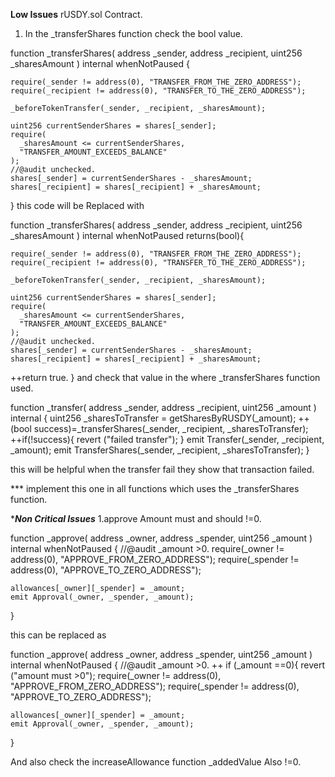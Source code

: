 **Low Issues**
rUSDY.sol Contract.

1. In the _transferShares function check the bool value.

function _transferShares(
    address _sender,
    address _recipient,
    uint256 _sharesAmount
  ) internal whenNotPaused {
    
    require(_sender != address(0), "TRANSFER_FROM_THE_ZERO_ADDRESS");
    require(_recipient != address(0), "TRANSFER_TO_THE_ZERO_ADDRESS");

    _beforeTokenTransfer(_sender, _recipient, _sharesAmount);

    uint256 currentSenderShares = shares[_sender];
    require(
      _sharesAmount <= currentSenderShares,
      "TRANSFER_AMOUNT_EXCEEDS_BALANCE"
    );
    //@audit unchecked.
    shares[_sender] = currentSenderShares - _sharesAmount;
    shares[_recipient] = shares[_recipient] + _sharesAmount;
  }
this code will be Replaced with

function _transferShares(
    address _sender,
    address _recipient,
    uint256 _sharesAmount
  ) internal whenNotPaused  returns(bool){
    
    require(_sender != address(0), "TRANSFER_FROM_THE_ZERO_ADDRESS");
    require(_recipient != address(0), "TRANSFER_TO_THE_ZERO_ADDRESS");

    _beforeTokenTransfer(_sender, _recipient, _sharesAmount);

    uint256 currentSenderShares = shares[_sender];
    require(
      _sharesAmount <= currentSenderShares,
      "TRANSFER_AMOUNT_EXCEEDS_BALANCE"
    );
    //@audit unchecked.
    shares[_sender] = currentSenderShares - _sharesAmount;
    shares[_recipient] = shares[_recipient] + _sharesAmount;
    
   ++return true.
  }
and check that value in the where _transferShares function used.

function _transfer(
    address _sender,
    address _recipient,
    uint256 _amount
  ) internal {
    uint256 _sharesToTransfer = getSharesByRUSDY(_amount);
    ++(bool success)=_transferShares(_sender, _recipient, _sharesToTransfer);
    ++if(!success){
       revert ("failed transfer");
      }
    emit Transfer(_sender, _recipient, _amount);
    emit TransferShares(_sender, _recipient, _sharesToTransfer);
  }

this will be helpful when the transfer fail they show that transaction failed.

*** implement this one in all functions which uses the _transferShares function.


****Non Critical Issues***
1.approve Amount must and should !=0.

function _approve(
    address _owner,
    address _spender,
    uint256 _amount
  ) internal whenNotPaused {
    //@audit _amount >0.
    require(_owner != address(0), "APPROVE_FROM_ZERO_ADDRESS");
    require(_spender != address(0), "APPROVE_TO_ZERO_ADDRESS");

    allowances[_owner][_spender] = _amount;
    emit Approval(_owner, _spender, _amount);
  }

this can be replaced as 

function _approve(
    address _owner,
    address _spender,
    uint256 _amount
  ) internal whenNotPaused {
    //@audit _amount >0.
   ++ if (_amount ==0){
       revert ("amount must >0");
    require(_owner != address(0), "APPROVE_FROM_ZERO_ADDRESS");
    require(_spender != address(0), "APPROVE_TO_ZERO_ADDRESS");

    allowances[_owner][_spender] = _amount;
    emit Approval(_owner, _spender, _amount);
  }

 And also check the  increaseAllowance  function _addedValue Also !=0.



